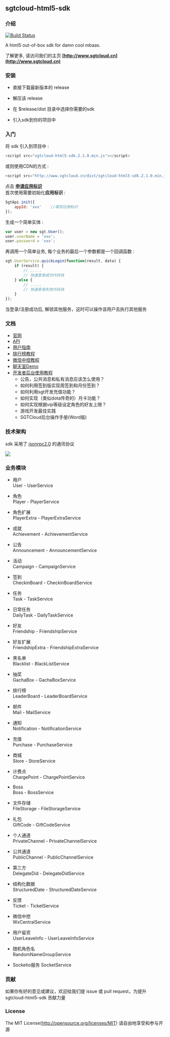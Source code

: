 ## sgtcloud-html5-sdk

### 介绍
[![Build Status](https://travis-ci.org/sgtcloud/sgtcloud-html5-sdk.svg?branch=2.0.0)](https://travis-ci.org/sgtcloud/sgtcloud-html5-sdk.svg?branch=2.0.0)

A html5 out-of-box sdk for damn cool mbaas.

了解更多, 请访问我们的主页 **[http://www.sgtcloud.cn](http://www.sgtcloud.cn)**

### 安装

* 直接下载最新版本的 release

* 解压该 release

* 在 $release/dist 目录中选择你需要的sdk

* 引入sdk到你的项目中

### 入门

将 sdk 引入到项目中 :

```javascript
<script src="sgtcloud-html5-sdk.2.1.0.min.js"></script>
```

或则使用CDN的方式 :
```javascript
<script src="http://www.sgtcloud.cn/dist/sgtcloud-html5-sdk.2.1.0.min.js"></script>
```

点击 **[申请应用标识](http://wj.qq.com/survey.html?type=survey&id=136756&hash=233f)**  
首次使用需要初始化**应用标识** :

```javascript
SgtApi.init({
    appId: 'xxx'	//填写应用标识
});
```

生成一个简单实体 :

```javascript
var user = new sgt.User();
user.userName = 'xxx';
user.password = 'xxx';
```

再调用一个简单业务, 每个业务的最后一个参数都是一个回调函数 :


```javascript
sgt.UserService.quickLogin(function(result, data) {
	if (result) {
		// .....
		// 快速登录成功代码块
	} else {
		// .....
		// 快速登录失败代码块
	}
});
```

当登录/注册成功后, 解锁其他服务，这时可以操作该用户去执行其他服务

### 文档

- [官网](http://www.sgtcloud.cn)
- [API](http://www.sgtcloud.cn/api) 
- [用户指南](https://www.gitbook.com/book/sgtcloud/sgtcloud-html5-sdk/details) 
- [排行榜教程](http://www.sgtcloud.cn/tutorials) 
- [微信中控教程](http://www.sgtcloud.cn/tutorials/tutorial-wx)
- [聊天室Demo](http://www.sgtcloud.cn/tutorials/demo-lobby-room)
- [开发者后台使用教程](http://www.sgtcloud.cn/tutorials/console)
	+ 公告，公共消息和私有消息应该怎么使用？
	+ 如何利用签到版实现周签到和月份签到？
	+ 如何利用sgt开发充值功能？
	+ 如何实现（类似dota传奇的）月卡功能？
	+ 如何实现根据vip等级设定角色的好友上限？
	+ 游戏开发最佳实践
	+ SGTCloud后台操作手册(Word版)

### 技术架构

sdk 采用了 [jsonrpc2.0](http://www.jsonrpc.org/) 的通讯协议

![](http://blog.espol.edu.ec/taws/files/2009/01/jrj2.jpg)

### 业务模块

* 用户  
User - UserService

* 角色  
Player - PlayerService

* 角色扩展  
PlayerExtra - PlayerExtraService

* 成就  
Achievement - AchievementService

* 公告  
Announcement - AnnouncementService

* 活动  
Campaign - CampaignService

* 签到  
CheckinBoard - CheckinBoardService
 
* 任务  
Task -  TaskService

* 日常任务  
DailyTask - DailyTaskService

* 好友  
Friendship - FriendshipService

* 好友扩展  
FriendshipExtra - FriendshipExtraService

* 黑名单  
Blacklist - BlackListService

* 抽奖  
GachaBox - GachaBoxService

* 排行榜  
LeaderBoard - LeaderBoardService

* 邮件  
Mail - MailService

* 通知  
Notification - NotificationService

* 充值  
Purchase - PurchaseService

* 商城  
Store - StoreService

* 计费点  
ChargePoint - ChargePointService

* Boss  
Boss - BossService

* 文件存储  
FileStorage - FileStorageService

* 礼包  
GiftCode - GiftCodeService

* 个人通道  
PrivateChannel - PrivateChannelService

* 公共通道  
PublicChannel - PublicChannelService

* 第三方  
DelegateDid - DelegateDidService

* 结构化数据  
StructuredDate - StructuredDateService

* 反馈  
Ticket - TicketService

* 微信中控  
WxCentralService

* 用户留资  
UserLeaveInfo - UserLeaveInfoService

* 随机角色名  
RandomNameGroupService

* Socketio服务
SocketService


### 贡献

如果你有好的意见或建议，欢迎给我们提 issue 或 pull request，为提升 sgtcloud-html5-sdk 贡献力量

### License
    
The MIT License(http://opensource.org/licenses/MIT) 请自由地享受和参与开源

